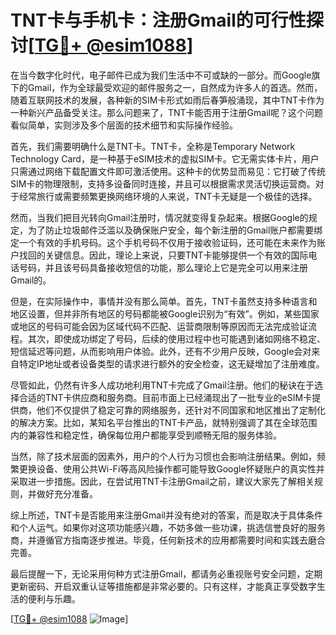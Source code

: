 # TNT卡与手机卡：注册Gmail的可行性探讨[[TG💪+ @esim1088](https://t.me/s/esim1088)]

在当今数字化时代，电子邮件已成为我们生活中不可或缺的一部分。而Google旗下的Gmail，作为全球最受欢迎的邮件服务之一，自然成为许多人的首选。然而，随着互联网技术的发展，各种新的SIM卡形式如雨后春笋般涌现，其中TNT卡作为一种新兴产品备受关注。那么问题来了，TNT卡能否用于注册Gmail呢？这个问题看似简单，实则涉及多个层面的技术细节和实际操作经验。

首先，我们需要明确什么是TNT卡。TNT卡，全称是Temporary Network Technology Card，是一种基于eSIM技术的虚拟SIM卡。它无需实体卡片，用户只需通过网络下载配置文件即可激活使用。这种卡的优势显而易见：它打破了传统SIM卡的物理限制，支持多设备同时连接，并且可以根据需求灵活切换运营商。对于经常旅行或需要频繁更换网络环境的人来说，TNT卡无疑是一个极佳的选择。

然而，当我们把目光转向Gmail注册时，情况就变得复杂起来。根据Google的规定，为了防止垃圾邮件泛滥以及确保账户安全，每个新注册的Gmail账户都需要绑定一个有效的手机号码。这个手机号码不仅用于接收验证码，还可能在未来作为账户找回的关键信息。因此，理论上来说，只要TNT卡能够提供一个有效的国际电话号码，并且该号码具备接收短信的功能，那么理论上它是完全可以用来注册Gmail的。

但是，在实际操作中，事情并没有那么简单。首先，TNT卡虽然支持多种语言和地区设置，但并非所有地区的号码都能被Google识别为“有效”。例如，某些国家或地区的号码可能会因为区域代码不匹配、运营商限制等原因而无法完成验证流程。其次，即使成功绑定了号码，后续的使用过程中也可能遇到诸如网络不稳定、短信延迟等问题，从而影响用户体验。此外，还有不少用户反映，Google会对来自特定IP地址或者设备类型的请求进行额外的安全检查，这无疑增加了注册难度。

尽管如此，仍然有许多人成功地利用TNT卡完成了Gmail注册。他们的秘诀在于选择合适的TNT卡供应商和服务商。目前市面上已经涌现出了一批专业的eSIM卡提供商，他们不仅提供了稳定可靠的网络服务，还针对不同国家和地区推出了定制化的解决方案。比如，某知名平台推出的TNT卡产品，就特别强调了其在全球范围内的兼容性和稳定性，确保每位用户都能享受到顺畅无阻的服务体验。

当然，除了技术层面的因素外，用户的个人行为习惯也会影响注册结果。例如，频繁更换设备、使用公共Wi-Fi等高风险操作都可能导致Google怀疑账户的真实性并采取进一步措施。因此，在尝试用TNT卡注册Gmail之前，建议大家先了解相关规则，并做好充分准备。

综上所述，TNT卡是否能用来注册Gmail并没有绝对的答案，而是取决于具体条件和个人运气。如果你对这项功能感兴趣，不妨多做一些功课，挑选信誉良好的服务商，并遵循官方指南逐步推进。毕竟，任何新技术的应用都需要时间和实践去磨合完善。

最后提醒一下，无论采用何种方式注册Gmail，都请务必重视账号安全问题，定期更新密码、开启双重认证等措施都是非常必要的。只有这样，才能真正享受数字生活的便利与乐趣。

[[TG💪+ @esim1088](https://t.me/s/esim1088) ![Image](https://i.postimg.cc/4NQfJmqS/Snipaste-2025-05-13-00-14-12.png)]